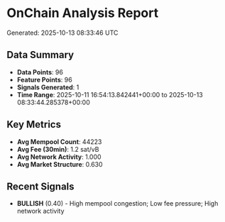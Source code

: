 # OnChain Analysis Report
Generated: 2025-10-13 08:33:46 UTC

## Data Summary
- **Data Points**: 96
- **Feature Points**: 96
- **Signals Generated**: 1
- **Time Range**: 2025-10-11 16:54:13.842441+00:00 to 2025-10-13 08:33:44.285378+00:00

## Key Metrics
- **Avg Mempool Count**: 44223
- **Avg Fee (30min)**: 1.2 sat/vB
- **Avg Network Activity**: 1.000
- **Avg Market Structure**: 0.630

## Recent Signals
- **BULLISH** (0.40) - High mempool congestion; Low fee pressure; High network activity
